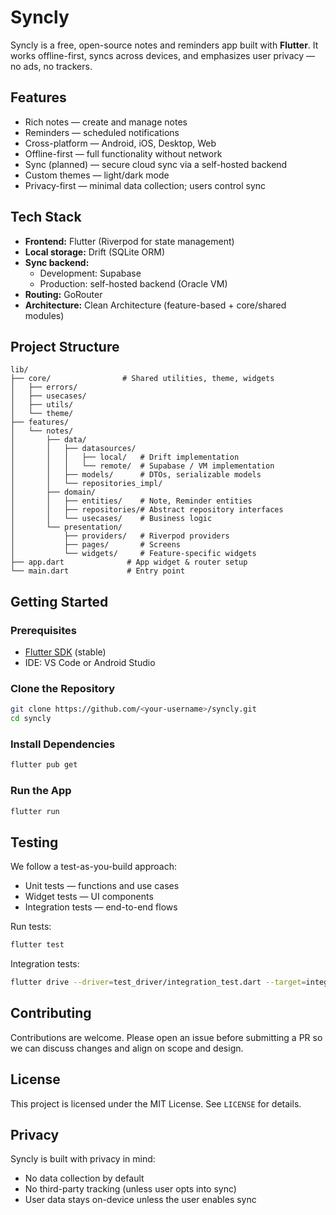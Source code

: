 # Syncly

Syncly is a free, open-source notes and reminders app built with **Flutter**. It works offline-first, syncs across devices, and emphasizes user privacy — no ads, no trackers.

## Features

- Rich notes — create and manage notes
- Reminders — scheduled notifications
- Cross-platform — Android, iOS, Desktop, Web
- Offline-first — full functionality without network
- Sync (planned) — secure cloud sync via a self-hosted backend
- Custom themes — light/dark mode
- Privacy-first — minimal data collection; users control sync

## Tech Stack

- **Frontend:** Flutter (Riverpod for state management)  
- **Local storage:** Drift (SQLite ORM)  
- **Sync backend:**  
  - Development: Supabase  
  - Production: self-hosted backend (Oracle VM)  
- **Routing:** GoRouter  
- **Architecture:** Clean Architecture (feature-based + core/shared modules)

## Project Structure

```
lib/
├── core/                # Shared utilities, theme, widgets
│   ├── errors/
│   ├── usecases/
│   ├── utils/
│   └── theme/
├── features/
│   └── notes/
│       ├── data/
│       │   ├── datasources/
│       │   │   ├── local/   # Drift implementation
│       │   │   └── remote/  # Supabase / VM implementation
│       │   ├── models/      # DTOs, serializable models
│       │   └── repositories_impl/
│       ├── domain/
│       │   ├── entities/    # Note, Reminder entities
│       │   ├── repositories/# Abstract repository interfaces
│       │   └── usecases/    # Business logic
│       └── presentation/
│           ├── providers/   # Riverpod providers
│           ├── pages/       # Screens
│           └── widgets/     # Feature-specific widgets
├── app.dart              # App widget & router setup
└── main.dart             # Entry point
```

## Getting Started

### Prerequisites
- [Flutter SDK](https://flutter.dev/docs/get-started/install) (stable)  
- IDE: VS Code or Android Studio

### Clone the Repository
```bash
git clone https://github.com/<your-username>/syncly.git
cd syncly
```

### Install Dependencies
```bash
flutter pub get
```

### Run the App
```bash
flutter run
```

## Testing

We follow a test-as-you-build approach:

- Unit tests — functions and use cases  
- Widget tests — UI components  
- Integration tests — end-to-end flows

Run tests:
```bash
flutter test
```

Integration tests:
```bash
flutter drive --driver=test_driver/integration_test.dart --target=integration_test/app_flow_test.dart
```

## Contributing

Contributions are welcome. Please open an issue before submitting a PR so we can discuss changes and align on scope and design.

## License

This project is licensed under the MIT License. See `LICENSE` for details.

## Privacy

Syncly is built with privacy in mind:

- No data collection by default  
- No third-party tracking (unless user opts into sync)  
- User data stays on-device unless the user enables sync
